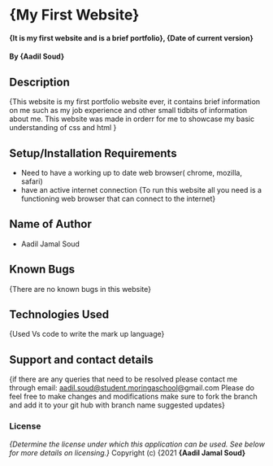 # {My First Website}
#### {It is my first website and is a brief portfolio}, {Date of current version}
#### By **{Aadil Soud}**
## Description
{This website is my first portfolio website ever, it contains brief information on me such as my job experience and other small tidbits of information about me. This website was made in orderr for me to showcase my basic understanding of css and html }
## Setup/Installation Requirements
* Need to have a working up to date web browser( chrome, mozilla, safari)
* have an active internet connection
{To run this website all you need is a functioning web browser that can connect to the internet}
## Name of Author
* Aadil Jamal Soud
## Known Bugs
{There are no known bugs in this website}
## Technologies Used
{Used Vs code to write the mark up language}
## Support and contact details
{if there are any queries that need to be resolved please contact me through email: aadil.soud@student.moringaschool@gmail.com Please do feel free to make changes and modifications
make sure to fork the branch and add it to your git hub with branch name suggested updates}
### License
*{Determine the license under which this application can be used.  See below for more details on licensing.}*
Copyright (c) {2021 **{Aadil Jamal Soud}**